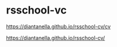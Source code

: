 # rsschool-vc


https://diantanella.github.io/rsschool-cv/cv

https://diantanella.github.io/rsschool-cv/
